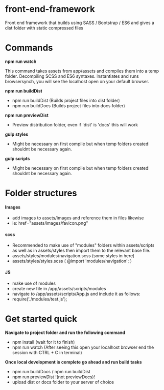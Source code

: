# front-end-framework
Front end framework that builds using SASS / Bootstrap / ES6 and gives a dist folder with static compressed files

# Commands
**npm run watch**

This command takes assets from app/assets and compiles them into a temp folder. Decompiling SCSS and ES6 syntaxes. Instantiates and runs browsersynch, you will see the localhost open on your default browser.

**npm run buildDist**
* npm run buildDist (Builds project files into dist folder)
* npm run buildDocs (Builds project files into docs folder)

**npm run previewDist**
* Preview distribution folder, even if 'dist' is 'docs' this will work

**gulp styles**
* Might be necessary on first compile but when temp folders created shouldnt be necessary again.

**gulp scripts**
* Might be necessary on first compile but when temp folders created shouldnt be necessary again.

# Folder structures
#### Images
* add images to assets/images and reference them in files likewise
* ie: href="assets/images/favicon.png"

#### scss
* Recommended to make use of "modules" folders within assets/scripts as well as in assets/styles then import them to the relevant base file. 
* assets/styles/modules/navigation.scss (some styles in here)
* assets/styles/styles.scss ( @import 'modules/navigation'; )

#### JS
* make use of modules
* create new file in /app/assets/scripts/modules
* navigate to /app/assets/scripts/App.js and include it as follows: 
* require('./modules/test.js');

# Get started quick
**Navigate to project folder and run the following command**
* npm install (wait for it to finish)
* npm run watch (After seeing this open your localhost browser end the session with CTRL + C in terminal)

**Once local development is complete go ahead and run build tasks**
* npm run buildDocs / npm run buildDist
* npm run previewDist !(not previewDocs)!
* upload dist or docs folder to your server of choice
